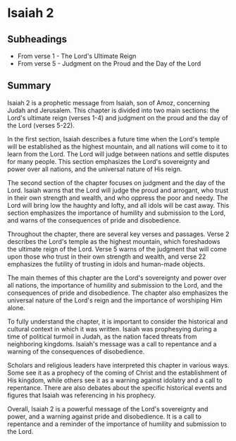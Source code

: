 # Isaiah 2

## Subheadings

* From verse 1 - The Lord's Ultimate Reign
* From verse 5 - Judgment on the Proud and the Day of the Lord

## Summary

Isaiah 2 is a prophetic message from Isaiah, son of Amoz, concerning Judah and Jerusalem. This chapter is divided into two main sections: the Lord's ultimate reign (verses 1-4) and judgment on the proud and the day of the Lord (verses 5-22).

In the first section, Isaiah describes a future time when the Lord's temple will be established as the highest mountain, and all nations will come to it to learn from the Lord. The Lord will judge between nations and settle disputes for many people. This section emphasizes the Lord's sovereignty and power over all nations, and the universal nature of His reign.

The second section of the chapter focuses on judgment and the day of the Lord. Isaiah warns that the Lord will judge the proud and arrogant, who trust in their own strength and wealth, and who oppress the poor and needy. The Lord will bring low the haughty and lofty, and all idols will be cast away. This section emphasizes the importance of humility and submission to the Lord, and warns of the consequences of pride and disobedience.

Throughout the chapter, there are several key verses and passages. Verse 2 describes the Lord's temple as the highest mountain, which foreshadows the ultimate reign of the Lord. Verse 5 warns of the judgment that will come upon those who trust in their own strength and wealth, and verse 22 emphasizes the futility of trusting in idols and human-made objects.

The main themes of this chapter are the Lord's sovereignty and power over all nations, the importance of humility and submission to the Lord, and the consequences of pride and disobedience. The chapter also emphasizes the universal nature of the Lord's reign and the importance of worshiping Him alone.

To fully understand the chapter, it is important to consider the historical and cultural context in which it was written. Isaiah was prophesying during a time of political turmoil in Judah, as the nation faced threats from neighboring kingdoms. Isaiah's message was a call to repentance and a warning of the consequences of disobedience.

Scholars and religious leaders have interpreted this chapter in various ways. Some see it as a prophecy of the coming of Christ and the establishment of His kingdom, while others see it as a warning against idolatry and a call to repentance. There are also debates about the specific historical events and figures that Isaiah was referencing in his prophecy.

Overall, Isaiah 2 is a powerful message of the Lord's sovereignty and power, and a warning against pride and disobedience. It is a call to repentance and a reminder of the importance of humility and submission to the Lord.